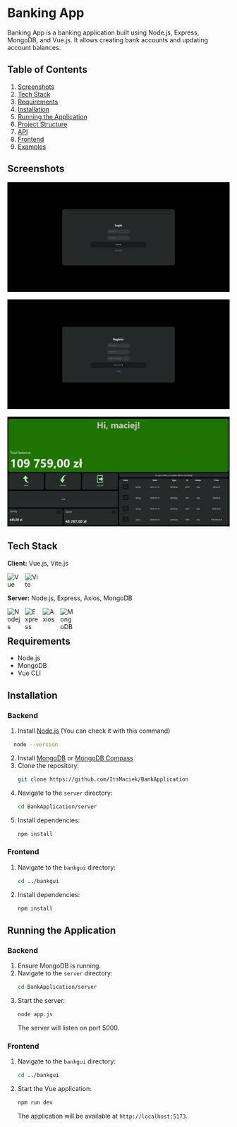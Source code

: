 # Banking App

Banking App is a banking application built using Node.js, Express, MongoDB, and Vue.js. It allows creating bank accounts and updating account balances.

## Table of Contents
1. [Screenshots](#screenshots)
2. [Tech Stack](#tech-stack)
3. [Requirements](#requirements)
4. [Installation](#installation)
5. [Running the Application](#running-the-application)
6. [Project Structure](#project-structure)
7. [API](#api)
8. [Frontend](#frontend)
9. [Examples](#examples)

## Screenshots
![Login](img/login.png)

![Register](img/register.png)

![Account](img/account.png)
   
## Tech Stack

**Client:** Vue.js, Vite.js

<img align="left" alt="Vue" width="30px" style="padding-right:10px;" src="https://cdn.jsdelivr.net/gh/devicons/devicon@latest/icons/vuejs/vuejs-original.svg" />
<img align="left" alt="Vite" width="30px" style="padding-right:10px;" src="https://cdn.jsdelivr.net/gh/devicons/devicon@latest/icons/vitejs/vitejs-original.svg" />
<br />
<br />

**Server:** Node.js, Express, Axios, MongoDB

<img align="left" alt="Nodejs" width="30px" style="padding-right:10px;" src="https://cdn.jsdelivr.net/gh/devicons/devicon@latest/icons/nodejs/nodejs-original.svg" />
<img align="left" alt="Express" width="30px" style="padding-right:10px;" src="https://cdn.jsdelivr.net/gh/devicons/devicon@latest/icons/express/express-original.svg" />
<img align="left" alt="Axios" width="30px" style="padding-right:10px;" src="https://cdn.jsdelivr.net/gh/devicons/devicon@latest/icons/axios/axios-plain.svg" />
<img align="left" alt="MongoDB" width="30px" style="padding-right:10px;" src="https://cdn.jsdelivr.net/gh/devicons/devicon@latest/icons/mongodb/mongodb-original.svg" />
<br />
<br />

## Requirements

- Node.js
- MongoDB
- Vue CLI

## Installation

### Backend
1. Install [Node.js](https://nodejs.org/en/download) (You can check it with this command)
  ```bash
    node --version
  ```
2. Install [MongoDB](https://www.mongodb.com/try/download/community) or [MongoDB Compass](https://www.mongodb.com/try/download/compass)
3. Clone the repository:
    ```sh
    git clone https://github.com/ItsMaciek/BankApplication
    ```
4. Navigate to the `server` directory:
    ```sh
    cd BankApplication/server
    ```
5. Install dependencies:
    ```sh
    npm install
    ```

### Frontend

1. Navigate to the `bankgui` directory:
    ```sh
    cd ../bankgui
    ```
2. Install dependencies:
    ```sh
    npm install
    ```

## Running the Application

### Backend

1. Ensure MongoDB is running.
2. Navigate to the `server` directory:
    ```sh
    cd BankApplication/server
    ```
3. Start the server:
    ```sh
    node app.js
    ```
   The server will listen on port 5000.

### Frontend
1. Navigate to the `bankgui` directory:
    ```sh
    cd ../bankgui
    ```
2. Start the Vue application:
    ```sh
    npm run dev
    ```
   The application will be available at `http://localhost:5173`.
